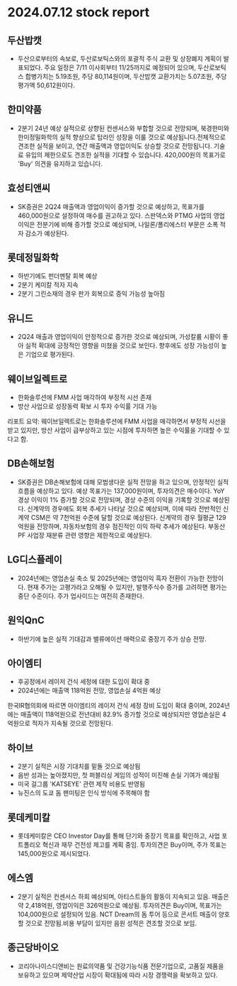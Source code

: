 # 2024.07.12 stock report
## 두산밥캣
- 두산으로부터의 속보로, 두산로보틱스와의 포괄적 주식 교환 및 상장폐지 계획이 발표되었다. 주요 일정은 7/11 이사회부터 11/25까지로 예정되어 있으며, 두산로보틱스 합병가치는 5.19조원, 주당 80,114원이며, 두산밥캣 교환가치는 5.07조원, 주당평가액 50,612원이다.
## 한미약품
- 2분기 24년 예상 실적으로 상향된 컨센서스와 부합할 것으로 전망되며, 북경한미와 한미정밀화학의 실적 향상으로 탑라인 성장을 이룰 것으로 예상됩니다.전체적으로 견조한 실적을 보이고, 연간 매출액과 영업이익도 상승할 것으로 전망됩니다. 기술료 유입의 제한으로도 견조한 실적을 기대할 수 있습니다. 420,000원의 목표가로 'Buy' 의견을 유지하고 있습니다.
## 효성티앤씨
- SK증권은 2Q24 매출액과 영업이익이 증가할 것으로 예상하고, 목표가를 460,000원으로 설정하여 매수를 권고하고 있다. 스판덱스와 PTMG 사업의 영업이익은 전분기에 비해 증가할 것으로 예상되며, 나일론/폴리에스터 부문은 소폭 적자 감소가 예상된다.
## 롯데정밀화학
- 하반기에도 펀더멘탈 회복 예상
- 2분기 케미칼 적자 지속
- 2분기 그린소재의 경우 판가 회복으로 증익 가능성 높아짐
## 유니드
- 2Q24 매출과 영업이익이 안정적으로 증가한 것으로 예상되며, 가성칼륨 시황이 좋아 실적 확대에 긍정적인 영향을 미쳤을 것으로 보인다. 향후에도 성장 가능성이 높은 기업으로 평가된다.
## 웨이브일렉트로
- 한화솔루션에 FMM 사업 매각하여 부정적 시선 존재
- 방산 사업으로 성장동력 확보 시 투자 수익률 기대 가능

리포트 요약:
웨이브일렉트로는 한화솔루션에 FMM 사업을 매각하면서 부정적 시선을 받고 있지만, 방산 사업이 급부상하고 있는 시점에 투자하면 높은 수익률을 기대할 수 있다고 함.
## DB손해보험
- SK증권은 DB손해보험에 대해 모범생다운 실적 전망을 하고 있으며, 안정적인 실적 흐름을 예상하고 있다. 예상 목표가는 137,000원이며, 투자의견은 매수이다. YoY 경상 이익이 1% 증가할 것으로 전망되며, 경상 수준의 이익을 기록할 것으로 예상된다. 신계약의 경우에도 회복 추세가 나타날 것으로 예상되며, 이에 따라 전반적인 신계약 CSM은 약 7천억원 수준에 달할 것으로 예상된다. 신계약의 경우 월평균 129억원을 전망하며, 자동차보험의 경우 점진적인 이익 하락 추세가 예상된다. 부동산 PF 사업장 재분류 관련 영향은 제한적으로 예상된다.
## LG디스플레이
- 2024년에는 영업손실 축소 및 2025년에는 영업이익 흑자 전환이 가능한 전망이다. 현재 주가는 고평가라고 오해될 수 있지만, 발행주식수 증가를 고려하면 평가는 중단 수준이다. 주가 업사이드는 여전히 존재한다.
## 원익QnC
- 하반기에 높은 실적 기대감과 밸류에이션 매력으로 중장기 주가 상승 전망.
## 아이엠티
- 후공정에서 레이저 건식 세정에 대한 도입이 확대 중
- 2024년에는 매출액 118억원 전망, 영업손실 4억원 예상

한국IR협의회에 따르면 아이엠티의 레이저 건식 세정 장비 도입이 확대 중이며, 2024년에는 매출액이 118억원으로 전년대비 82.9% 증가할 것으로 예상되지만 영업손실은 4억원으로 적자가 지속될 것으로 전망된다.
## 하이브
- 2분기 실적은 시장 기대치를 밑돌 것으로 예상됨
- 음반 성과는 높아졌지만, 첫 퍼블리싱 게임의 성적이 미진해 손실 기여가 예상됨
- 미국 걸그룹 'KATSEYE' 관련 제작 비용도 반영됨
- 뉴진스의 도쿄 돔 팬미팅은 인식 방식에 주목해야 함
## 롯데케미칼
- 롯데케미칼은 CEO Investor Day를 통해 단기와 중장기 목표를 확인하고, 사업 포트폴리오 혁신과 재무 건전성 제고를 계획 중임. 투자의견은 Buy이며, 주가 목표는 145,000원으로 제시되었다.
## 에스엠
- 2분기 실적은 컨센서스 하회 예상되며, 아티스트들의 활동이 지속되고 있음. 매출은 약 2,418억원, 영업이익은 326억원으로 예상됨. 투자의견은 Buy이며, 목표가는 104,000원으로 설정되어 있음. NCT Dream의 돔 투어 등으로 콘서트 매출이 양호할 것으로 전망됨.비용 부담이 있지만 음원 성적은 견조할 것으로 보임.
## 종근당바이오
- 코리아나이스디앤비는 원료의약품 및 건강기능식품 전문기업으로, 고품질 제품을 보유하고 있으며 제약산업 시장이 확대됨에 따라 시장 경쟁력을 확보하고 있다.